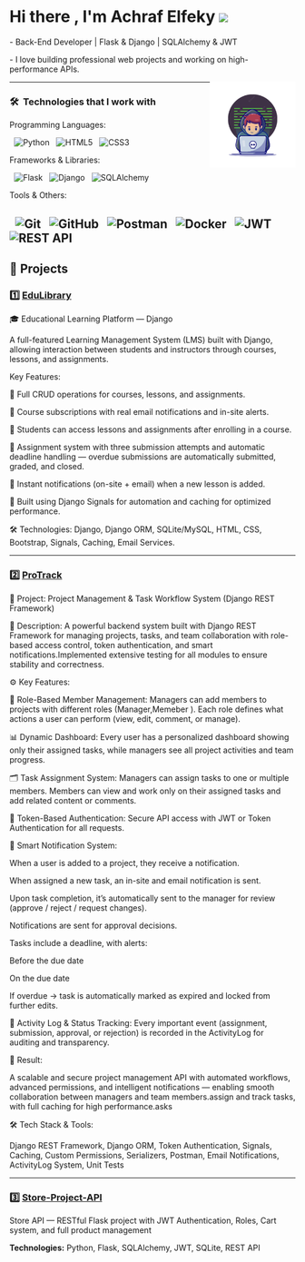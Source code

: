 


<h1>
  Hi there , I'm Achraf Elfeky
  <img src="https://media.giphy.com/media/hvRJCLFzcasrR4ia7z/giphy.gif" width="28">
</h1>
<p>
  - Back-End Developer | Flask & Django | SQLAlchemy & JWT 
</p>
<p>
- I love building professional web projects and working on high-performance APIs.  
</p>

<img align="right" src="https://raw.githubusercontent.com/mohamedelkashef15/mohamedelkashef15/main/github-profile.png" width="30%">

---
### 🛠 &nbsp;Technologies that I work with

 Programming Languages: 

&nbsp; ![Python](https://img.shields.io/badge/-Python-3776AB?style=flat&logo=python&logoColor=white) &nbsp;
![HTML5](https://img.shields.io/badge/-HTML5-E34F26?style=flat&logo=html5&logoColor=white) &nbsp;
![CSS3](https://img.shields.io/badge/-CSS3-1572B6?style=flat&logo=css3&logoColor=white)

 Frameworks & Libraries: 
 
&nbsp; ![Flask](https://img.shields.io/badge/-Flask-000000?style=flat&logo=flask&logoColor=white) &nbsp;
![Django](https://img.shields.io/badge/-Django-092E20?style=flat&logo=django&logoColor=white) &nbsp;
![SQLAlchemy](https://img.shields.io/badge/-SQLAlchemy-FF0000?style=flat&logo=sqlalchemy&logoColor=white)

 Tools & Others:  

&nbsp; ![Git](https://img.shields.io/badge/-Git-F05032?style=flat&logo=git&logoColor=white) &nbsp;
![GitHub](https://img.shields.io/badge/-GitHub-181717?style=flat&logo=github&logoColor=white) &nbsp;
![Postman](https://img.shields.io/badge/-Postman-FF6C37?style=flat&logo=postman&logoColor=white) &nbsp;
![Docker](https://img.shields.io/badge/-Docker-2496ED?style=flat&logo=docker&logoColor=white) &nbsp;
![JWT](https://img.shields.io/badge/-JWT-000000?style=flat) &nbsp;
![REST API](https://img.shields.io/badge/-REST_API-000000?style=flat)
----------------------------------------------------------------------------------

## 📂 Projects

### 1️⃣ [EduLibrary](https://github.com/achrafelfeky/EduLibrary)  
🎓 Educational Learning Platform — Django

A full-featured Learning Management System (LMS) built with Django, allowing interaction between students and instructors through courses, lessons, and assignments.

Key Features:

🔹 Full CRUD operations for courses, lessons, and assignments.

🔹 Course subscriptions with real email notifications and in-site alerts.

🔹 Students can access lessons and assignments after enrolling in a course.

🔹 Assignment system with three submission attempts and automatic deadline handling — overdue submissions are automatically submitted, graded, and closed.

🔹 Instant notifications (on-site + email) when a new lesson is added.

🔹 Built using Django Signals for automation and caching for optimized performance.

🛠️ Technologies: Django, Django ORM, SQLite/MySQL, HTML, CSS, Bootstrap, Signals, Caching, Email Services.



--------------------------------------------------------------------------------
### 2️⃣ [ProTrack](https://github.com/achrafelfeky/ProTrack)  
🧠 Project: Project Management & Task Workflow System (Django REST Framework)

🔹 Description:
A powerful backend system built with Django REST Framework for managing projects, tasks, and team collaboration with role-based access control, token authentication, and smart notifications.Implemented extensive testing for all modules to ensure stability and correctness.

⚙️ Key Features:

👥 Role-Based Member Management:
Managers can add members to projects with different roles (Manager,Memeber ).
Each role defines what actions a user can perform (view, edit, comment, or manage).

📊 Dynamic Dashboard:
Every user has a personalized dashboard showing only their assigned tasks, while managers see all project activities and team progress.

🗂️ Task Assignment System:
Managers can assign tasks to one or multiple members.
Members can view and work only on their assigned tasks and add related content or comments.

🔐 Token-Based Authentication:
Secure API access with JWT or Token Authentication for all requests.

🔔 Smart Notification System:

When a user is added to a project, they receive a notification.

When assigned a new task, an in-site and email notification is sent.

Upon task completion, it’s automatically sent to the manager for review (approve / reject / request changes).

Notifications are sent for approval decisions.

Tasks include a deadline, with alerts:

Before the due date

On the due date

If overdue → task is automatically marked as expired and locked from further edits.

🧾 Activity Log & Status Tracking:
Every important event (assignment, submission, approval, or rejection) is recorded in the ActivityLog for auditing and transparency.


🏁 Result:

A scalable and secure project management API with automated workflows, advanced permissions, and intelligent notifications — enabling smooth collaboration between managers and team members.assign and track tasks, with full caching for high performance.asks

🛠️ Tech Stack & Tools:

Django REST Framework, Django ORM, Token Authentication, Signals, Caching, Custom Permissions, Serializers, Postman, Email Notifications, ActivityLog System, Unit Tests





--------------------------------------------------------------------------------------------

### 3️⃣ [Store-Project-API](https://github.com/achrafelfeky/Store-Project-API)  
Store API — RESTful Flask project with JWT Authentication, Roles, Cart system, and full product management

**Technologies:** Python, Flask, SQLAlchemy, JWT, SQLite, REST API




